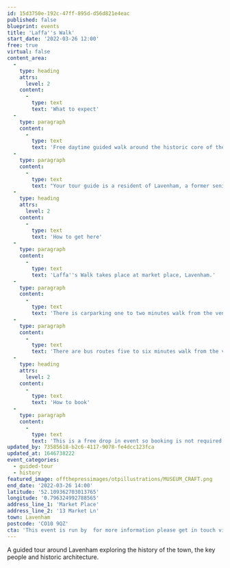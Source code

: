```yaml
---
id: 15d3750e-192c-47ff-895d-d56d821e4eac
published: false
blueprint: events
title: 'Laffa''s Walk'
start_date: '2022-03-26 12:00'
free: true
virtual: false
content_area:
  -
    type: heading
    attrs:
      level: 2
    content:
      -
        type: text
        text: 'What to expect'
  -
    type: paragraph
    content:
      -
        type: text
        text: 'Free daytime guided walk around the historic core of the village of Lavenham, exploring its architecture, history, key characters and people, stories and legends, links with poems, films, books and plays, symbols and myths.'
  -
    type: paragraph
    content:
      -
        type: text
        text: "Your tour guide is a resident of Lavenham, a former senior lecturer at UCL and at the Tower of London, and comes dressed as the Anglo Saxon, Laffa, whom founded Lavenham as Laffa's Ham.\_\_"
  -
    type: heading
    attrs:
      level: 2
    content:
      -
        type: text
        text: 'How to get here'
  -
    type: paragraph
    content:
      -
        type: text
        text: 'Laffa''s Walk takes place at market place, Lavenham.'
  -
    type: paragraph
    content:
      -
        type: text
        text: 'There is carparking one to two minutes walk from the venue.'
  -
    type: paragraph
    content:
      -
        type: text
        text: 'There are bus routes five to six minutes walk from the venue.'
  -
    type: heading
    attrs:
      level: 2
    content:
      -
        type: text
        text: 'How to book'
  -
    type: paragraph
    content:
      -
        type: text
        text: 'This is a free drop in event so booking is not required.'
updated_by: 73585618-b2c6-4117-9078-fe4dcc123fca
updated_at: 1646738222
event_categories:
  - guided-tour
  - history
featured_image: offthepressimages/otpillustrations/MUSEUM_CRAFT.png
end_date: '2022-03-26 14:00'
latitude: '52.109362703013765'
longitude: '0.796324992788565'
address_line_1: 'Market Place'
address_line_2: '13 Market Ln'
town: Lavenham
postcode: 'CO10 9QZ'
cta: 'This event is run by  for more information please get in touch via:'
---
```

A guided tour around Lavenham exploring the history of the town, the key people and historic architecture.
